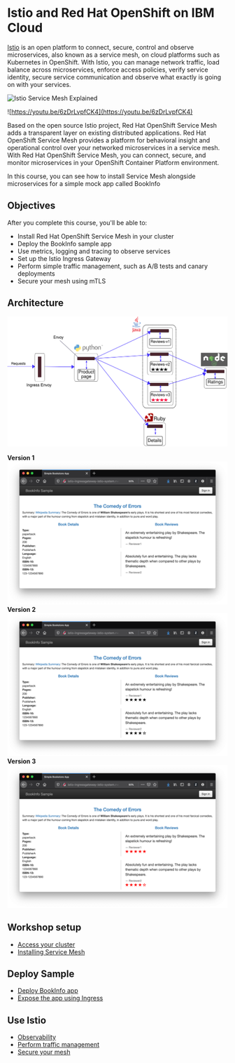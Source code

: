 # Istio and Red Hat OpenShift on IBM Cloud
[Istio](https://www.ibm.com/cloud/info/istio) is an open platform to connect, secure, control and observe microservices, also known as a service mesh, on cloud platforms such as Kubernetes in OpenShift. With Istio, you can manage network traffic, load balance across microservices, enforce access policies, verify service identity, secure service communication and observe what exactly is going on with your services.

![Istio Service Mesh Explained](http://img.youtube.com/vi/6zDrLvpfCK4/0.jpg)

![https://youtu.be/6zDrLvpfCK4](https://youtu.be/6zDrLvpfCK4)

Based on the open source Istio project, Red Hat OpenShift Service Mesh adds a transparent layer on existing distributed applications. Red Hat OpenShift Service Mesh provides a platform for behavioral insight and operational control over your networked microservices in a service mesh. With Red Hat OpenShift Service Mesh, you can connect, secure, and monitor microservices in your OpenShift Container Platform environment.

In this course, you can see how to install Service Mesh alongside microservices for a simple mock app called BookInfo

## Objectives
After you complete this course, you'll be able to:
- Install Red Hat OpenShift Service Mesh in your cluster
- Deploy the BookInfo sample app
- Use metrics, logging and tracing to observe services
- Set up the Istio Ingress Gateway
- Perform simple traffic management, such as A/B tests and canary deployments
- Secure your mesh using mTLS

## Architecture
![](README_images/withistio.svg)

**Version 1**
![](README_images/v1.png)
**Version 2**
![](README_images/v2.png)
**Version 3**
![](README_images/v3.png)

## Workshop setup
* [Access your cluster](exercise-1/README.md)
* [Installing Service Mesh](exercise-2/README.md)

## Deploy Sample
* [Deploy BookInfo app](exercise-3/README.md)
* [Expose the app using Ingress](exercise-4/README.md)

## Use Istio
* [Observability](exercise-5/README.md)
* [Perform traffic management](exercise-6/README.md)
* [Secure your mesh](exercise-7/README.md)